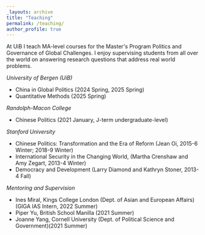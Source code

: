 ```yaml
---
_layouts: archive
title: "Teaching"
permalink: /teaching/
author_profile: true
---
```

At UiB I teach MA-level courses for the Master's Program Politics and Governance of Global Challenges. I enjoy supervising students from all over the world on answering research questions that address real world problems. 

*University of Bergen (UiB)*
- China in Global Politics (2024 Spring, 2025 Spring)
- Quantitative Methods (2025 Spring)
  
*Randolph-Macon College*
- Chinese Politics (2021 January, J-term undergraduate-level)

*Stanford University*
- Chinese Politics: Transformation and the Era of Reform (Jean Oi, 2015-6 Winter; 2018-9 Winter)
- International Security in the Changing World, (Martha Crenshaw and Amy Zegart, 2013-4 Winter)
- Democracy and Development (Larry Diamond and Kathryn Stoner, 2013-4 Fall)

*Mentoring and Supervision*

- Ines Miral, Kings College London (Dept. of Asian and European Affairs) (GIGA IAS Intern, 2022 Summer)
- Piper Yu, British School Manilla (2021 Summer)
- Joanne Yang, Cornell University (Dept. of Political Science and Government)(2021 Summer)

